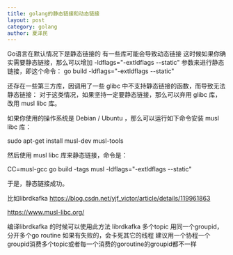 ```yaml
---
title: golang的静态链接和动态链接 
layout: post
category: golang
author: 夏泽民
---
```

Go语言在默认情况下是静态链接的
有一些库可能会导致动态链接
这时候如果你确实需要静态链接，那么可以增加 -ldflags="-extldflags --static" 参数来进行静态链接，即这个命令：
go build -ldflags="-extldflags --static"
<!-- more -->
还存在一些第三方库，因调用了一些 glibc 中不支持静态链接的函数，而导致无法静态链接：
对于这类情况，如果坚持一定要静态链接，那么可以弃用 glibc 库，改用 musl libc 库。

如果你使用的操作系统是 Debian / Ubuntu ，那么可以运行如下命令安装 musl libc 库：

sudo apt-get install musl-dev musl-tools

然后使用 musl libc 库来静态链接，命令是：

CC=musl-gcc go build -tags musl -ldflags="-extldflags --static"

于是，静态链接成功。

比如librdkafka
https://blog.csdn.net/yjf_victor/article/details/119961863

https://www.musl-libc.org/


编译librdkafka 的时候可以使用此方法
librdkafka 多个topic 用同一个groupid，分开多个go routine 如果有失败的，会卡死其它的线程
建议用一个协程一个groupid消费多个topic或者每一个消费的goroutine的groupid都不一样
